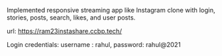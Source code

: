 Implemented responsive streaming app like Instagram clone with login, stories,
posts, search, likes, and user posts.

url: https://ram23instashare.ccbp.tech/


Login credentials:
username : rahul, 
password: rahul@2021


